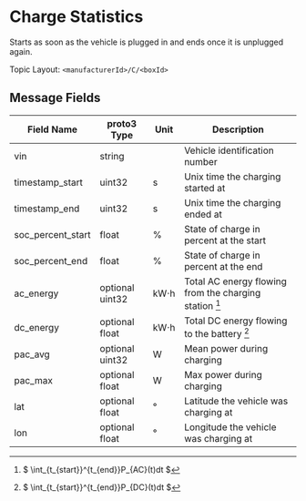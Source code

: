 # Charge Statistics

Starts as soon as the vehicle is plugged in and ends once it is unplugged again.

Topic Layout: `<manufacturerId>/C/<boxId>`

## Message Fields

| Field Name         | proto3 Type     | Unit | Description                                                                           |
|--------------------|-----------------|------|---------------------------------------------------------------------------------------|
| vin                | string          |      | Vehicle identification number                                                         |
| timestamp_start    | uint32          | s    | Unix time the charging started at                                                     |
| timestamp_end      | uint32          | s    | Unix time the charging ended at                                                       |
| soc_percent_start  | float           | %    | State of charge in percent at the start                                               |
| soc_percent_end    | float           | %    | State of charge in percent at the end                                                 |
| ac_energy          | optional uint32 | kW⋅h | Total AC energy flowing from the charging station [^ac_energy]                        |
| dc_energy          | optional float  | kW⋅h | Total DC energy flowing to the battery [^dc_energy]                                   |
| pac_avg            | optional uint32 | W    | Mean power during charging                                                            |
| pac_max            | optional float  | W    | Max power during charging                                                             |
| lat                | optional float  | °    | Latitude the vehicle was charging at                                                  |
| lon                | optional float  | °    | Longitude the vehicle was charging at                                                 |

[^ac_energy]: $ \int_{t_{start}}^{t_{end}}P_{AC}(t)dt $

[^dc_energy]: $ \int_{t_{start}}^{t_{end}}P_{DC}(t)dt $
